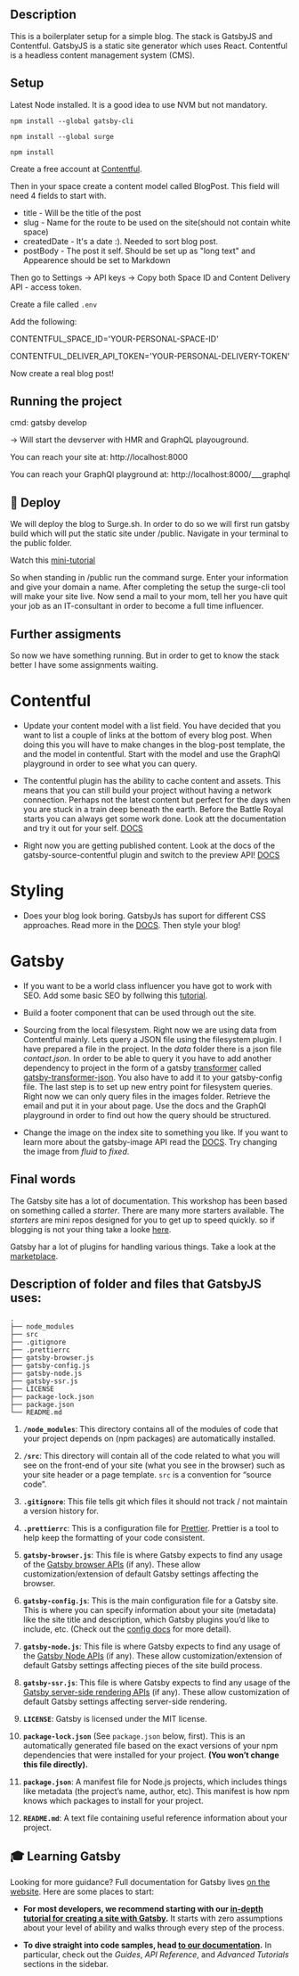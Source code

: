 ## Description

This is a boilerplater setup for a simple blog. The stack is GatsbyJS and Contentful. GatsbyJS is a static site generator which uses React. Contentful is a headless content management system (CMS).

## Setup


Latest Node installed. It is a good idea to use NVM but not mandatory.

`npm install --global gatsby-cli`

`npm install --global surge`

`npm install`

Create a free account at [Contentful](https://www.contentful.com/get-started/).

Then in your space create a content model called BlogPost. This field will need 4 fields to start with.

- title - Will be the title of the post
- slug - Name for the route to be used on the site(should not contain white space)
- createdDate - It's a date :). Needed to sort blog post. 
- postBody - The post it self. Should be set up as "long text" and Appearence should be set to Markdown

Then go to Settings -> API keys -> Copy both Space ID and Content Delivery API - access token. 

Create a file called `.env` 

Add the following:

CONTENTFUL_SPACE_ID='YOUR-PERSONAL-SPACE-ID'

CONTENTFUL_DELIVER_API_TOKEN='YOUR-PERSONAL-DELIVERY-TOKEN'

Now create a real blog post!

## Running the project

cmd: gatsby develop

-> Will start the devserver with HMR and GraphQL playouground.

You can reach your site at: http://localhost:8000

You can reach your GraphQl playground at: http://localhost:8000/___graphql

## 💫 Deploy

We will deploy the blog to Surge.sh. In order to do so we will first run gatsby build which will put the static site under /public. Navigate in your terminal to the public folder.

Watch this [mini-tutorial](https://surge.sh/help/getting-started-with-surge)

So when standing in /public run the command surge. Enter your information and give your domain a name. After completing the setup the surge-cli tool will make your site live. Now send a mail to your mom, tell her you have quit your job as an IT-consultant in order to become a full time influencer. 

## Further assigments


So now we have something running. But in order to get to know the stack better I have some assignments waiting.


# Contentful


- Update your content model with a list field. You have decided that you want to list a couple of links at the bottom of every blog post. When doing this you will have to make changes in the blog-post template, the and the model in contentful. Start with the model and use the GraphQl playground in order to see what you can query.

- The contentful plugin has the ability to cache content and assets. This means that you can still build your project without having a network connection. Perhaps not the latest content but perfect for the days when you are stuck in a train deep beneath the earth. Before the Battle Royal starts you can always get some work done. Look att the documentation and try it out for your self. [DOCS](https://www.gatsbyjs.org/packages/gatsby-source-contentful/)

- Right now you are getting published content. Look at the docs of the gatsby-source-contentful plugin and switch to the preview API! [DOCS](https://www.gatsbyjs.org/packages/gatsby-source-contentful/)


# Styling

- Does your blog look boring. GatsbyJs has suport for different CSS approaches. Read more in the [DOCS](https://www.gatsbyjs.org/docs/styling/). Then style your blog!


# Gatsby

- If you want to be a world class influencer you have got to work with SEO. Add some basic SEO by follwing this [tutorial](https://www.gatsbyjs.org/docs/add-seo-component/).

- Build a footer component that can be used through out the site. 

- Sourcing from the local filesystem. Right now we are using data from Contentful mainly. Lets query a JSON file using the filesystem plugin. I have prepared a file in the project. In the _data_ folder there is a json file _contact.json_. In order to be able to query it you have to add another dependency to project in the form of a gatsby [transformer](https://www.gatsbyjs.org/tutorial/part-six/) called [gatsby-transformer-json](https://www.gatsbyjs.org/packages/gatsby-transformer-json/). You also have to add it to your gatsby-config file. The last step is to set up new entry point for filesystem queries. Right now we can only query files in the images folder. Retrieve the email and put it in your about page. Use the docs and the GraphQl playground in order to find out how the query should be structured.  

- Change the image on the index site to something you like. If you want to learn more about the gatsby-image API read the [DOCS](https://www.gatsbyjs.org/packages/gatsby-image/). Try changing the image from _fluid_ to _fixed_.

## Final words

The Gatsby site has a lot of documentation. This workshop has been based on something called a _starter_. There are many more starters available. The _starters_ are mini repos designed for you to get up to speed quickly.  so if blogging is not your thing take a looke [here](https://www.gatsbyjs.org/plugins/?).

Gatsby har a lot of plugins for handling various things. Take a look at the [marketplace](https://www.gatsbyjs.org/starters/?).

## Description of folder and files that GatsbyJS uses:

    .
    ├── node_modules
    ├── src
    ├── .gitignore
    ├── .prettierrc
    ├── gatsby-browser.js
    ├── gatsby-config.js
    ├── gatsby-node.js
    ├── gatsby-ssr.js
    ├── LICENSE
    ├── package-lock.json
    ├── package.json
    └── README.md

1.  **`/node_modules`**: This directory contains all of the modules of code that your project depends on (npm packages) are automatically installed.

2.  **`/src`**: This directory will contain all of the code related to what you will see on the front-end of your site (what you see in the browser) such as your site header or a page template. `src` is a convention for “source code”.

3.  **`.gitignore`**: This file tells git which files it should not track / not maintain a version history for.

4.  **`.prettierrc`**: This is a configuration file for [Prettier](https://prettier.io/). Prettier is a tool to help keep the formatting of your code consistent.

5.  **`gatsby-browser.js`**: This file is where Gatsby expects to find any usage of the [Gatsby browser APIs](https://www.gatsbyjs.org/docs/browser-apis/) (if any). These allow customization/extension of default Gatsby settings affecting the browser.

6.  **`gatsby-config.js`**: This is the main configuration file for a Gatsby site. This is where you can specify information about your site (metadata) like the site title and description, which Gatsby plugins you’d like to include, etc. (Check out the [config docs](https://www.gatsbyjs.org/docs/gatsby-config/) for more detail).

7.  **`gatsby-node.js`**: This file is where Gatsby expects to find any usage of the [Gatsby Node APIs](https://www.gatsbyjs.org/docs/node-apis/) (if any). These allow customization/extension of default Gatsby settings affecting pieces of the site build process.

8.  **`gatsby-ssr.js`**: This file is where Gatsby expects to find any usage of the [Gatsby server-side rendering APIs](https://www.gatsbyjs.org/docs/ssr-apis/) (if any). These allow customization of default Gatsby settings affecting server-side rendering.

9.  **`LICENSE`**: Gatsby is licensed under the MIT license.

10. **`package-lock.json`** (See `package.json` below, first). This is an automatically generated file based on the exact versions of your npm dependencies that were installed for your project. **(You won’t change this file directly).**

11. **`package.json`**: A manifest file for Node.js projects, which includes things like metadata (the project’s name, author, etc). This manifest is how npm knows which packages to install for your project.

12. **`README.md`**: A text file containing useful reference information about your project.

## 🎓 Learning Gatsby

Looking for more guidance? Full documentation for Gatsby lives [on the website](https://www.gatsbyjs.org/). Here are some places to start:

- **For most developers, we recommend starting with our [in-depth tutorial for creating a site with Gatsby](https://www.gatsbyjs.org/tutorial/).** It starts with zero assumptions about your level of ability and walks through every step of the process.

- **To dive straight into code samples, head [to our documentation](https://www.gatsbyjs.org/docs/).** In particular, check out the _Guides_, _API Reference_, and _Advanced Tutorials_ sections in the sidebar.

